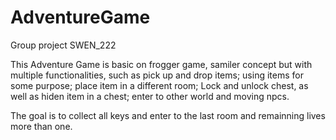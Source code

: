 # AdventureGame

Group project SWEN_222

This Adventure Game is basic on frogger game, samiler concept but with multiple functionalities, such as pick up and drop items; using items for some purpose; place item in a different room; Lock and unlock chest, as well as hiden item in a chest; enter to other world and moving npcs.

The goal is to collect all keys and enter to the last room and remainning lives more than one. 
